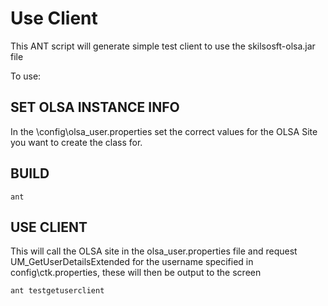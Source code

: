 # Use Client
This ANT script will generate simple test client to use the skilsosft-olsa.jar file

To use:

## SET OLSA INSTANCE INFO
In the \config\olsa_user.properties set the correct values for the OLSA Site you want to create the class for.

## BUILD
~~~~
ant
~~~~

## USE CLIENT
This will call the OLSA site in the olsa_user.properties file and request UM_GetUserDetailsExtended for the username specified in config\ctk.properties, these will then be output to the screen

~~~~
ant testgetuserclient
~~~~
